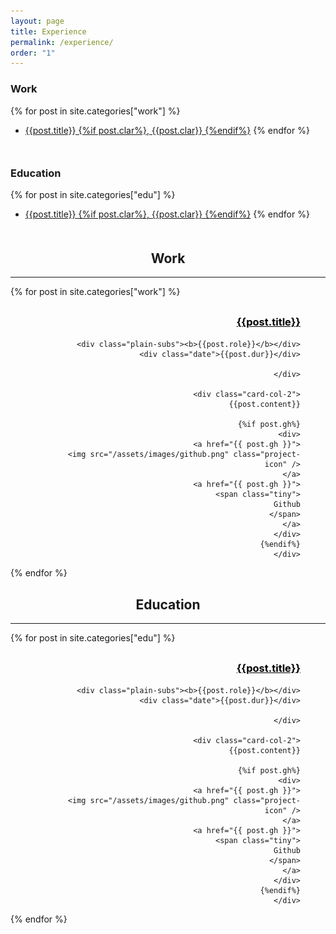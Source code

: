 ```yaml
---
layout: page
title: Experience
permalink: /experience/
order: "1"
---
```


<h3><b>Work</b></h3>

{% for post in site.categories["work"] %}

- [{{post.title}} {%if post.clar%}, {{post.clar}} {%endif%}](#{{post.ref}}) {% endfor %}

<div style="font-size: 18px; margin-bottom: 30px; margin-top:50px"></div>

<h3 style= "margin-top: 30px;"><b>Education</b></h3>

{% for post in site.categories["edu"] %}

- [{{post.title}} {%if post.clar%}, {{post.clar}} {%endif%}](#{{post.ref}}) {% endfor %}

<div style="font-size: 18px; margin-bottom: 30px; margin-top:50px"></div>

<div align="center">
  <h2 style= "margin-top: 30px;"><b>Work</b></h2>
</div>
<hr/>
{% for post in site.categories["work"] %}

<article class="archive-item" style="margin-top: 30px;">


  <div class="card-contents">
    <div class="card-col-1" align="right" style="padding-right:40px;">
      <a href="{{post.link}}" style="color:black;" ><h3><b>{{post.title}} </b></h3></a>
      
        <div class="plain-subs"><b>{{post.role}}</b></div>
        <div class="date">{{post.dur}}</div>
 
    </div>

    <div class="card-col-2">
      {{post.content}}

      {%if post.gh%}
          <div>
            <a href="{{ post.gh }}">
              <img src="/assets/images/github.png" class="project-icon" />
            </a>
            <a href="{{ post.gh }}">
              <span class="tiny">
                Github
              </span>
            </a>
          </div>
          {%endif%}
    </div>

  </div>
</article>

{% endfor %}

<div align="center">
  <h2 style= "margin-top: 30px;"><b>Education</b></h2>
  <hr/>
</div>

{% for post in site.categories["edu"] %}

<article class="archive-item" style="margin-top: 30px;">
  <a name="{{post.ref}}"></a>

  <div class="card-contents">
    <div class="card-col-1" align="right" style="padding-right:40px;">
      <a href="{{post.link}}" style="color:black;" ><h3><b>{{post.title}} </b></h3></a>
      
        <div class="plain-subs"><b>{{post.role}}</b></div>
        <div class="date">{{post.dur}}</div>
 
    </div>

    <div class="card-col-2">
      {{post.content}}

      {%if post.gh%}
          <div>
            <a href="{{ post.gh }}">
              <img src="/assets/images/github.png" class="project-icon" />
            </a>
            <a href="{{ post.gh }}">
              <span class="tiny">
                Github
              </span>
            </a>
          </div>
          {%endif%}
    </div>

  </div>
</article>

{% endfor %}

